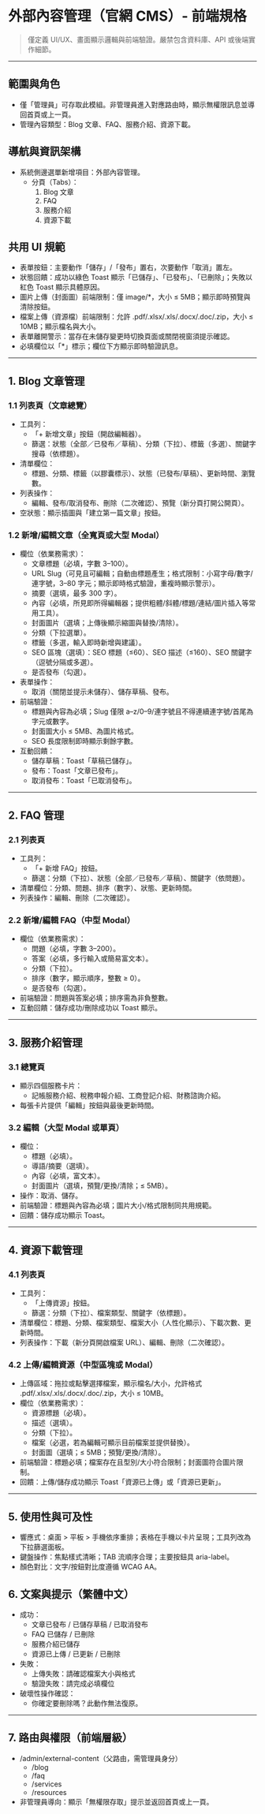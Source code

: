 # 外部內容管理（官網 CMS）- 前端規格

> 僅定義 UI/UX、畫面顯示邏輯與前端驗證。嚴禁包含資料庫、API 或後端實作細節。

---

## 範圍與角色
- 僅「管理員」可存取此模組。非管理員進入對應路由時，顯示無權限訊息並導回首頁或上一頁。
- 管理內容類型：Blog 文章、FAQ、服務介紹、資源下載。

## 導航與資訊架構
- 系統側邊選單新增項目：外部內容管理。
  - 分頁（Tabs）：
    1) Blog 文章
    2) FAQ
    3) 服務介紹
    4) 資源下載

## 共用 UI 規範
- 表單按鈕：主要動作「儲存」/「發布」置右，次要動作「取消」置左。
- 狀態回饋：成功以綠色 Toast 顯示「已儲存」、「已發布」、「已刪除」；失敗以紅色 Toast 顯示具體原因。
- 圖片上傳（封面圖）前端限制：僅 image/*，大小 ≤ 5MB；顯示即時預覽與清除按鈕。
- 檔案上傳（資源檔）前端限制：允許 .pdf/.xlsx/.xls/.docx/.doc/.zip，大小 ≤ 10MB；顯示檔名與大小。
- 表單離開警示：當存在未儲存變更時切換頁面或關閉視窗須提示確認。
- 必填欄位以「*」標示；欄位下方顯示即時驗證訊息。

---

## 1. Blog 文章管理

### 1.1 列表頁（文章總覽）
- 工具列：
  - 「+ 新增文章」按鈕（開啟編輯器）。
  - 篩選：狀態（全部／已發布／草稿）、分類（下拉）、標籤（多選）、關鍵字搜尋（依標題）。
- 清單欄位：
  - 標題、分類、標籤（以膠囊標示）、狀態（已發布/草稿）、更新時間、瀏覽數。
- 列表操作：
  - 編輯、發布/取消發布、刪除（二次確認）、預覽（新分頁打開公開頁）。
- 空狀態：顯示插圖與「建立第一篇文章」按鈕。

### 1.2 新增/編輯文章（全寬頁或大型 Modal）
- 欄位（依業務需求）：
  - 文章標題（必填，字數 3–100）。
  - URL Slug（可見且可編輯；自動由標題產生；格式限制：小寫字母/數字/連字號，3–80 字元；顯示即時格式驗證，重複時顯示警示）。
  - 摘要（選填，最多 300 字）。
  - 內容（必填，所見即所得編輯器；提供粗體/斜體/標題/連結/圖片插入等常用工具）。
  - 封面圖片（選填；上傳後顯示縮圖與替換/清除）。
  - 分類（下拉選單）。
  - 標籤（多選，輸入即時新增與建議）。
  - SEO 區塊（選填）：SEO 標題（≤60）、SEO 描述（≤160）、SEO 關鍵字（逗號分隔或多選）。
  - 是否發布（勾選）。
- 表單操作：
  - 取消（關閉並提示未儲存）、儲存草稿、發布。
- 前端驗證：
  - 標題與內容為必填；Slug 僅限 a–z/0–9/連字號且不得連續連字號/首尾為字元或數字。
  - 封面圖大小 ≤ 5MB、為圖片格式。
  - SEO 長度限制即時顯示剩餘字數。
- 互動回饋：
  - 儲存草稿：Toast「草稿已儲存」。
  - 發布：Toast「文章已發布」。
  - 取消發布：Toast「已取消發布」。

---

## 2. FAQ 管理

### 2.1 列表頁
- 工具列：
  - 「+ 新增 FAQ」按鈕。
  - 篩選：分類（下拉）、狀態（全部／已發布／草稿）、關鍵字（依問題）。
- 清單欄位：分類、問題、排序（數字）、狀態、更新時間。
- 列表操作：編輯、刪除（二次確認）。

### 2.2 新增/編輯 FAQ（中型 Modal）
- 欄位（依業務需求）：
  - 問題（必填，字數 3–200）。
  - 答案（必填，多行輸入或簡易富文本）。
  - 分類（下拉）。
  - 排序（數字，顯示順序，整數 ≥ 0）。
  - 是否發布（勾選）。
- 前端驗證：問題與答案必填；排序需為非負整數。
- 互動回饋：儲存成功/刪除成功以 Toast 顯示。

---

## 3. 服務介紹管理

### 3.1 總覽頁
- 顯示四個服務卡片：
  - 記帳服務介紹、稅務申報介紹、工商登記介紹、財務諮詢介紹。
- 每張卡片提供「編輯」按鈕與最後更新時間。

### 3.2 編輯（大型 Modal 或單頁）
- 欄位：
  - 標題（必填）。
  - 導語/摘要（選填）。
  - 內容（必填，富文本）。
  - 封面圖片（選填，預覽/更換/清除；≤ 5MB）。
- 操作：取消、儲存。
- 前端驗證：標題與內容為必填；圖片大小/格式限制同共用規範。
- 回饋：儲存成功顯示 Toast。

---

## 4. 資源下載管理

### 4.1 列表頁
- 工具列：
  - 「上傳資源」按鈕。
  - 篩選：分類（下拉）、檔案類型、關鍵字（依標題）。
- 清單欄位：標題、分類、檔案類型、檔案大小（人性化顯示）、下載次數、更新時間。
- 列表操作：下載（新分頁開啟檔案 URL）、編輯、刪除（二次確認）。

### 4.2 上傳/編輯資源（中型區塊或 Modal）
- 上傳區域：拖拉或點擊選擇檔案，顯示檔名/大小，允許格式 .pdf/.xlsx/.xls/.docx/.doc/.zip，大小 ≤ 10MB。
- 欄位（依業務需求）：
  - 資源標題（必填）。
  - 描述（選填）。
  - 分類（下拉）。
  - 檔案（必選，若為編輯可顯示目前檔案並提供替換）。
  - 封面圖（選填；≤ 5MB；預覽/更換/清除）。
- 前端驗證：標題必填；檔案存在且型別/大小符合限制；封面圖符合圖片限制。
- 回饋：上傳/儲存成功顯示 Toast「資源已上傳」或「資源已更新」。

---

## 5. 使用性與可及性
- 響應式：桌面 > 平板 > 手機依序重排；表格在手機以卡片呈現；工具列改為下拉篩選面板。
- 鍵盤操作：焦點樣式清晰；TAB 流順序合理；主要按鈕具 aria-label。
- 顏色對比：文字/按鈕對比度遵循 WCAG AA。

## 6. 文案與提示（繁體中文）
- 成功：
  - 文章已發布 / 已儲存草稿 / 已取消發布
  - FAQ 已儲存 / 已刪除
  - 服務介紹已儲存
  - 資源已上傳 / 已更新 / 已刪除
- 失敗：
  - 上傳失敗：請確認檔案大小與格式
  - 驗證失敗：請完成必填欄位
- 破壞性操作確認：
  - 你確定要刪除嗎？此動作無法復原。

---

## 7. 路由與權限（前端層級）
- /admin/external-content（父路由，需管理員身分）
  - /blog
  - /faq
  - /services
  - /resources
- 非管理員導向：顯示「無權限存取」提示並返回首頁或上一頁。


